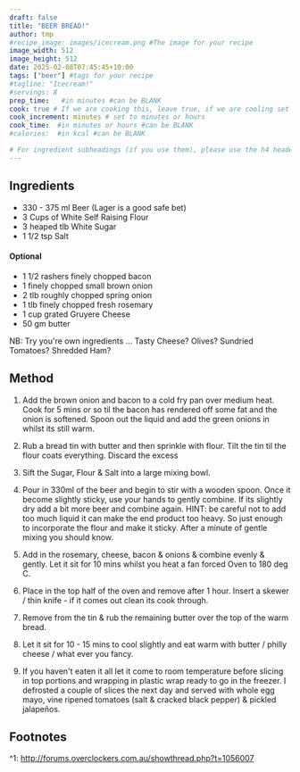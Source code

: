 ```yaml
---
draft: false
title: "BEER BREAD!"
author: tmp
#recipe_image: images/icecream.png #The image for your recipe
image_width: 512
image_height: 512
date: 2025-02-08T07:45:45+10:00
tags: ["beer"] #tags for your recipe
#tagline: "Icecream!"
#servings: 8
prep_time:   #in minutes #can be BLANK
cook: true # If we are cooking this, leave true, if we are cooling set to false
cook_increment: minutes # set to minutes or hours
cook_time:  #in minutes or hours #can be BLANK
#calories:  #in kcal #can be BLANK

# For ingredient subheadings (if you use them), please use the h4 header.  For print view I have those elements targeted
---
```


## Ingredients

- 330 - 375 ml Beer (Lager is a good safe bet)
- 3 Cups of White Self Raising Flour
- 3 heaped tlb White Sugar
- 1 1/2 tsp Salt
#### Optional
- 1 1/2 rashers finely chopped bacon
- 1 finely chopped small brown onion
- 2 tlb roughly chopped spring onion
- 1 tlb finely chopped fresh rosemary 
- 1 cup grated Gruyere Cheese
- 50 gm butter

NB: Try you're own ingredients ... Tasty Cheese? Olives? Sundried Tomatoes? Shredded Ham? 

## Method

1. Add the brown onion and bacon to a cold fry pan over medium heat. Cook for 5 mins or so til the bacon has rendered off some fat and the onion is softened. Spoon out the liquid and add the green onions in whilst its still warm.

1. Rub a bread tin with butter and then sprinkle with flour. Tilt the tin til the flour coats everything. Discard the excess

1. Sift the Sugar, Flour & Salt into a large mixing bowl.

1. Pour in 330ml of the beer and begin to stir with a wooden spoon. Once it become slightly sticky, use your hands to gently combine. If its slightly dry add a bit more beer and combine again.
HINT: be careful not to add too much liquid it can make the end product too heavy. So just enough to incorporate the flour and make it sticky. After a minute of gentle mixing you should know.

1. Add in the rosemary, cheese, bacon & onions & combine evenly & gently.
Let it sit for 10 mins whilst you heat a fan forced Oven to 180 deg C.

1. Place in the top half of the oven and remove after 1 hour.
Insert a skewer / thin knife - if it comes out clean its cook through.

1. Remove from the tin & rub the remaining butter over the top of the warm bread.

1. Let it sit for 10 - 15 mins to cool slightly and eat warm with butter / philly cheese / what ever you fancy.

1. If you haven't eaten it all let it come to room temperature before slicing in top portions and wrapping in plastic wrap ready to go in the freezer.
I defrosted a couple of slices the next day and served with whole egg mayo, vine ripened tomatoes (salt & cracked black pepper) & pickled jalapeños.

## Footnotes
^1: http://forums.overclockers.com.au/showthread.php?t=1056007